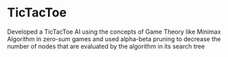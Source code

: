 # TicTacToe
Developed a TicTacToe AI using the concepts of Game Theory like Minimax Algorithm in zero-sum games and
used alpha-beta pruning to decrease the number of nodes that are evaluated by the algorithm in its search tree

